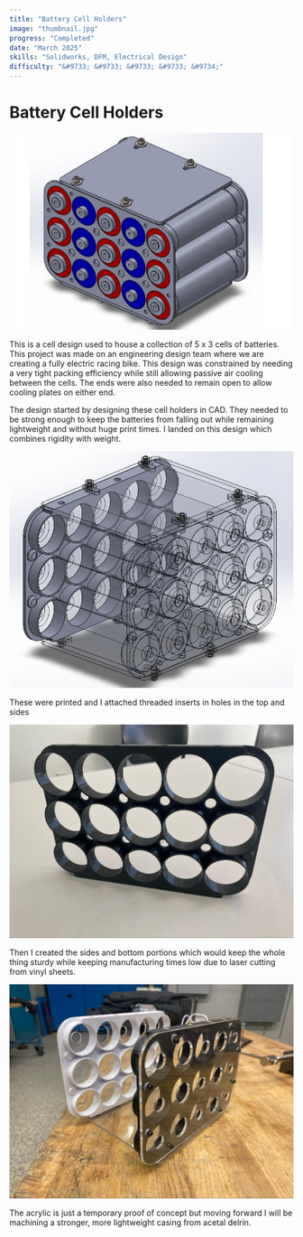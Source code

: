 ```yaml
---
title: "Battery Cell Holders"
image: "thumbnail.jpg"
progress: "Completed"
date: "March 2025"
skills: "Solidworks, DFM, Electrical Design"
difficulty: "&#9733; &#9733; &#9733; &#9733; &#9734;"
---
```


# Battery Cell Holders

![Alt text](image1.jpg)

This is a cell design used to house a collection of 5 x 3 cells of batteries. This project was made on an engineering design team where we are creating a fully electric racing bike. This design was constrained by needing a very tight packing efficiency while still allowing passive air cooling between the cells. The ends were also needed to remain open to allow cooling plates on either end.

The design started by designing these cell holders in CAD. They needed to be strong enough to keep the batteries from falling out while remaining lightweight and without huge print times. I landed on this design which combines rigidity with weight.

![Alt text](image2.png)

These were printed and I attached threaded inserts in holes in the top and sides

![Alt text](image3.jpg)

Then I created the sides and bottom portions which would keep the whole thing sturdy while keeping manufacturing times low due to laser cutting from vinyl sheets.

![Alt text](image4.jpg)

The acrylic is just a temporary proof of concept but moving forward I will be machining a stronger, more lightweight casing from acetal delrin.